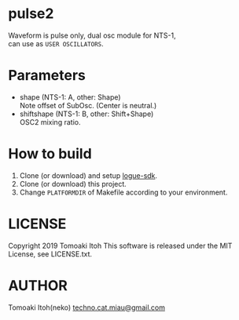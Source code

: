 # pulse2
Waveform is pulse only, dual osc module for NTS-1,  
can use as `USER OSCILLATORS`.

# Parameters
- shape (NTS-1: A, other: Shape)  
Note offset of SubOsc. (Center is neutral.)
- shiftshape (NTS-1: B, other: Shift+Shape)  
OSC2 mixing ratio.

# How to build
1. Clone (or download) and setup [logue-sdk](https://github.com/korginc/logue-sdk).
1. Clone (or download) this project.
1. Change `PLATFORMDIR` of Makefile according to your environment.

# LICENSE
Copyright 2019 Tomoaki Itoh
This software is released under the MIT License, see LICENSE.txt.

# AUTHOR
Tomoaki Itoh(neko) techno.cat.miau@gmail.com
